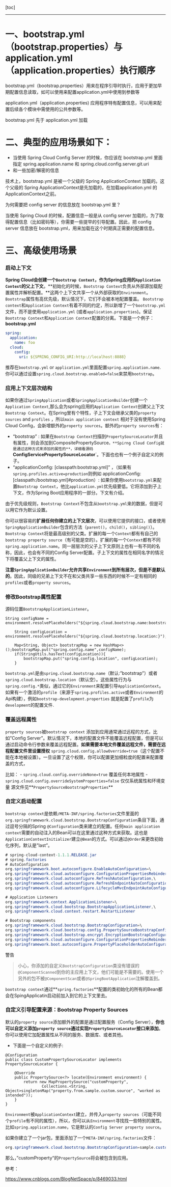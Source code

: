 [toc]



----

# 一、bootstrap.yml（bootstrap.properties）与application.yml（application.properties）执行顺序

bootstrap.yml（bootstrap.properties）用来在程序引导时执行，应用于更加早期配置信息读取，如可以使用来配置application.yml中使用到参数等

application.yml（application.properties) 应用程序特有配置信息，可以用来配置后续各个模块中需使用的公共参数等。

bootstrap.yml 先于 application.yml 加载

# 二、典型的应用场景如下：



- 当使用 Spring Cloud Config Server 的时候，你应该在 bootstrap.yml 里面指定 spring.application.name 和 spring.cloud.config.server.git.uri
- 和一些加密/解密的信息

技术上，bootstrap.yml 是被一个父级的 Spring ApplicationContext 加载的。这个父级的 Spring ApplicationContext是先加载的，在加载application.yml 的 ApplicationContext之前。

为何需要把 config server 的信息放在 bootstrap.yml 里？

当使用 Spring Cloud 的时候，配置信息一般是从 config server 加载的，为了取得配置信息（比如密码等），你需要一些提早的引导配置。因此，把 config server 信息放在 bootstrap.yml，用来加载在这个时期真正需要的配置信息。



# 三、高级使用场景

### 启动上下文

**Spring Cloud会创建一个`Bootstrap Context`，作为Spring应用的`Application Context`的父上下文**。**初始化的时候，`Bootstrap Context`负责从外部源加载配置属性并解析配置。**这两个上下文共享一个从外部获取的`Environment`。`Bootstrap`属性有高优先级，默认情况下，它们不会被本地配置覆盖。 `Bootstrap context`和`Application Context`有着不同的约定，所以新增了一个`bootstrap.yml`文件，而不是使用`application.yml` (或者`application.properties`)。保证`Bootstrap Context`和`Application Context`配置的分离。下面是一个例子： **bootstrap.yml**

```yaml
spring:
  application:
    name: foo
  cloud:
    config:
      uri: ${SPRING_CONFIG_URI:http://localhost:8888}
```

推荐在`bootstrap.yml` or `application.yml`里面配置`spring.application.name`. 你可以通过设置`spring.cloud.bootstrap.enabled=false`来禁用`bootstrap`。



### 应用上下文层次结构

如果你通过`SpringApplication`或者`SpringApplicationBuilder`创建一个`Application Context`,那么会为spring应用的`Application Context`创建父上下文`Bootstrap Context`。在Spring里有个特性，子上下文会继承父类的`property sources` and `profiles` ，所以`main application context` 相对于没有使用Spring Cloud Config，会新增额外的`property sources`。额外的`property sources`有：

- “bootstrap” : 如果在`Bootstrap Context`扫描到`PropertySourceLocator`并且有属性，则会添加到CompositePropertySource`。**Spirng Cloud Config就是通过这种方式来添加的属性的**，详细看源码`**ConfigServicePropertySourceLocator**`。下面也也有一个例子自定义的例子。
- “applicationConfig: [classpath:bootstrap.yml]” ，（如果有`spring.profiles.active=production`则例如 applicationConfig: [classpath:/bootstrap.yml]#production）: 如果你使用`bootstrap.yml`来配置`Bootstrap Context`，他比`application.yml`优先级要低。它将添加到子上下文，作为Spring Boot应用程序的一部分。下文有介绍。

由于优先级规则，`Bootstrap Context`不包含从`bootstrap.yml`来的数据，但是可以用它作为默认设置。

你可以很容易的**扩展任何你建立的上下文层次**，可以使用它提供的接口，或者使用`SpringApplicationBuilder`包含的方法（`parent()`，`child()`，`sibling()`）。`Bootstrap Context`将是最高级别的父类。扩展的每一个`Context`都有有自己的`bootstrap property source`（有可能是空的）。扩展的每一个`Context`都有不同`spring.application.name`。同一层层次的父子上下文原则上也有一有不同的名称，因此，也会有不同的Config Server配置。子上下文的属性在相同名字的情况下将覆盖父上下文的属性。

**注意`SpringApplicationBuilder`允许共享`Environment`到所有层次，但是不是默认的**。因此，同级的兄弟上下文不在和父类共享一些东西的时候不一定有相同的`profiles`或者`property sources`。

### 修改Bootstrap属性配置

源码位置`BootstrapApplicationListener`。

```
String configName = environment.resolvePlaceholders("${spring.cloud.bootstrap.name:bootstrap}");

    String configLocation = environment.resolvePlaceholders("${spring.cloud.bootstrap.location:}");

    Map<String, Object> bootstrapMap = new HashMap<>();bootstrapMap.put("spring.config.name",configName);
    if(StringUtils.hasText(configLocation)){
        bootstrapMap.put("spring.config.location", configLocation);
    }
```



 `bootstrap.yml`是由`spring.cloud.bootstrap.name`（默认:”bootstrap”）或者`spring.cloud.bootstrap.location`（默认空）。这些属性行为与`spring.config.*`类似，通过它的`Environment`来配置引导`ApplicationContext`。如果有一个激活的`profile`（来源于`spring.profiles.active`或者`Environment`的Api构建），例如`bootstrap-development.properties` 就是配置了`profile`为`development`的配置文件.

### 覆盖远程属性

`property sources`被`bootstrap context` 添加到应用通常通过远程的方式，比如”Config Server”。默认情况下，本地的配置文件不能覆盖远程配置，但是可以通过启动命令行参数来覆盖远程配置。**如果需要本地文件覆盖远程文件，需要在远程配置文件里设置授权** 
`spring.cloud.config.allowOverride=true`（这个配置不能在本地被设置）。一旦设置了这个权限，你可以配置更加细粒度的配置来配置覆盖的方式，

比如： 
\- `spring.cloud.config.overrideNone=true` 覆盖任何本地属性 
\- `spring.cloud.config.overrideSystemProperties=false` 仅仅系统属性和环境变量 
源文件见**`PropertySourceBootstrapProperties`**

### 自定义启动配置

`bootstrap context`是依赖`/META-INF/spring.factories`文件里面的`org.springframework.cloud.bootstrap.BootstrapConfiguration`条目下面，通过逗号分隔的Spring  `@Configuration`类来建立的配置。任何`main application context`需要的自动注入的Bean可以在这里通过这种方式来获取。这也是`ApplicationContextInitializer`建立`@Bean`的方式。可以通过`@Order`来更改初始化序列，默认是”last”。

```java
# spring-cloud-context-1.1.1.RELEASE.jar
# spring.factories
# AutoConfiguration
org.springframework.boot.autoconfigure.EnableAutoConfiguration=\
org.springframework.cloud.autoconfigure.ConfigurationPropertiesRebinderAutoConfiguration,\
org.springframework.cloud.autoconfigure.RefreshAutoConfiguration,\
org.springframework.cloud.autoconfigure.RefreshEndpointAutoConfiguration,\
org.springframework.cloud.autoconfigure.LifecycleMvcEndpointAutoConfiguration

# Application Listeners
org.springframework.context.ApplicationListener=\
org.springframework.cloud.bootstrap.BootstrapApplicationListener,\
org.springframework.cloud.context.restart.RestartListener

# Bootstrap components
org.springframework.cloud.bootstrap.BootstrapConfiguration=\
org.springframework.cloud.bootstrap.config.PropertySourceBootstrapConfiguration,\
org.springframework.cloud.bootstrap.encrypt.EncryptionBootstrapConfiguration,\
org.springframework.cloud.autoconfigure.ConfigurationPropertiesRebinderAutoConfiguration,\
org.springframework.boot.autoconfigure.PropertyPlaceholderAutoConfiguration
```

警告 

> 小心，你添加的自定义`BootstrapConfiguration`类没有错误的`@ComponentScanned`到你的主应用上下文，他们可能是不需要的。使用一个另外的包不被`@ComponentScan`或者`@SpringBootApplication`注解覆盖到。



`bootstrap context`通过**`spring.factories`**配置的类初始化的所有的Bean都会在SpingApplicatin启动前加入到它的上下文里去。

### 自定义引导配置来源：Bootstrap Property Sources

默认的`property source`添加额外的配置是通过配置服务（Config Server），**你也可以自定义添加`property source`通过实现`PropertySourceLocator`接口来添加**。你可以使用它加配置属性从不同的服务、数据库、或者其他。

- 下面是一个自定义的例子:



```
@Configuration
public class CustomPropertySourceLocator implements PropertySourceLocator {

    @Override
    public PropertySource<?> locate(Environment environment) {
        return new MapPropertySource("customProperty",
                Collections.<String, Object>singletonMap("property.from.sample.custom.source", "worked as intended"));
    }
}
```



`Environment`被`ApplicationContext`建立，并传入`property sources`（可能不同个`profile`有不同的属性），所以，你可以从`Environment`寻找找一些特别的属性。比如`spring.application.name`，它是默认的`Config Server property source`。

如果你建立了一个jar包，里面添加了一个`META-INF/spring.factories`文件：

```java
org.springframework.cloud.bootstrap.BootstrapConfiguration=sample.custom.CustomPropertySourceLocator
```

那么，”customProperty“的`PropertySource`将会被包含到应用。



参考：

https://www.cnblogs.com/BlogNetSpace/p/8469033.html

